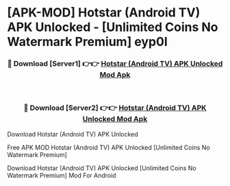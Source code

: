 # [APK-MOD] Hotstar (Android TV) APK Unlocked - [Unlimited Coins No Watermark Premium] eyp0l



<div align="center">
<h3>🔴 Download [Server1] 👉👉 <a href="https://momento.my/?title=Hotstar_(Android_TV)_APK_Unlocked">Hotstar (Android TV) APK Unlocked Mod Apk</a></h3><br>

<h3>🔴 Download [Server2] 👉👉 <a href="https://momento.my/?title=Hotstar_(Android_TV)_APK_Unlocked">Hotstar (Android TV) APK Unlocked Mod Apk</a></h3>
</div>



Download Hotstar (Android TV) APK Unlocked 

Free APK MOD Hotstar (Android TV) APK Unlocked [Unlimited Coins No Watermark Premium]

Download Hotstar (Android TV) APK Unlocked [Unlimited Coins No Watermark Premium] Mod For Android
